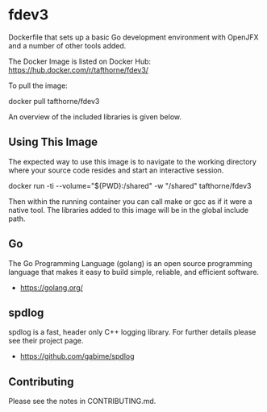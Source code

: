 # fdev3
Dockerfile that sets up a basic Go development environment with OpenJFX and a
number of other tools added.

The Docker Image is listed on Docker Hub:
https://hub.docker.com/r/tafthorne/fdev3/

To pull the image:

  docker pull tafthorne/fdev3

An overview of the included libraries is given below.

## Using This Image
The expected way to use this image is to navigate to the working directory
where your source code resides and start an interactive session.

  docker run -ti --volume="${PWD}:/shared" -w "/shared" tafthorne/fdev3

Then within the running container you can call make or gcc as if it were a
native tool.  The libraries added to this image will be in the global include
path.

## Go

The Go Programming Language (golang) is an open source programming language
that makes it easy to build simple, reliable, and efficient software.
* https://golang.org/

## spdlog

spdlog is a fast, header only C++ logging library.  For further details please
see their project page.
* https://github.com/gabime/spdlog

## Contributing

Please see the notes in CONTRIBUTING.md.

